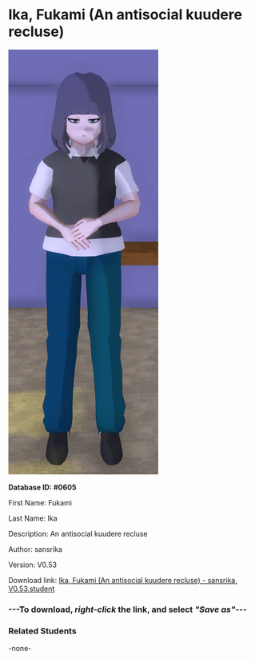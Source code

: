 # Ika, Fukami (An antisocial kuudere recluse)

<img src="../../Files/Images/Ika, Fukami (An antisocial kuudere recluse).png" title="Ika, Fukami (An antisocial kuudere recluse) - sansrika, V0.53">

**Database ID: #0605**

First Name: Fukami

Last Name: Ika

Description: An antisocial kuudere recluse

Author: sansrika

Version: V0.53

Download link: <a href="https://raw.githubusercontent.com/Arbiter1223/Daigaku-Gurashi-Custom-Students/master/Files/Student%20Files/Ika%2C%20Fukami%20(An%20antisocial%20kuudere%20recluse)%20-%20sansrika%2C%20V0.53.student">Ika, Fukami (An antisocial kuudere recluse) - sansrika, V0.53.student</a>

### ---**To download, _right-click_ the link, and select _"Save as"_**---

### Related Students

-none-
